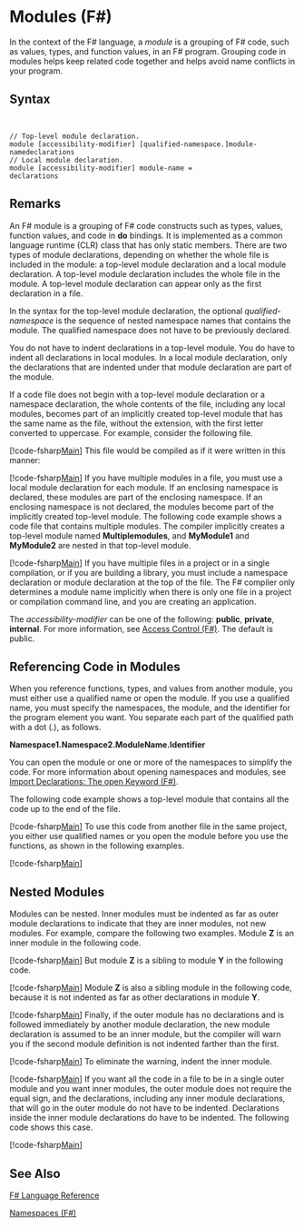 # Modules (F#)

In the context of the F# language, a *module* is a grouping of F# code, such as values, types, and function values, in an F# program. Grouping code in modules helps keep related code together and helps avoid name conflicts in your program.


## Syntax


```


// Top-level module declaration. 
module [accessibility-modifier] [qualified-namespace.]module-namedeclarations
// Local module declaration.
module [accessibility-modifier] module-name =
declarations

```



## Remarks
An F# module is a grouping of F# code constructs such as types, values, function values, and code in **do** bindings. It is implemented as a common language runtime (CLR) class that has only static members. There are two types of module declarations, depending on whether the whole file is included in the module: a top-level module declaration and a local module declaration. A top-level module declaration includes the whole file in the module. A top-level module declaration can appear only as the first declaration in a file.

In the syntax for the top-level module declaration, the optional *qualified-namespace* is the sequence of nested namespace names that contains the module. The qualified namespace does not have to be previously declared.

You do not have to indent declarations in a top-level module. You do have to indent all declarations in local modules. In a local module declaration, only the declarations that are indented under that module declaration are part of the module.

If a code file does not begin with a top-level module declaration or a namespace declaration, the whole contents of the file, including any local modules, becomes part of an implicitly created top-level module that has the same name as the file, without the extension, with the first letter converted to uppercase. For example, consider the following file.

[!code-fsharp[Main](snippets/fsmodules/snippet6601.fs)]
    This file would be compiled as if it were written in this manner:

[!code-fsharp[Main](snippets/fsmodules/snippet6602.fs)]
    If you have multiple modules in a file, you must use a local module declaration for each module. If an enclosing namespace is declared, these modules are part of the enclosing namespace. If an enclosing namespace is not declared, the modules become part of the implicitly created top-level module. The following code example shows a code file that contains multiple modules. The compiler implicitly creates a top-level module named **Multiplemodules**, and **MyModule1** and **MyModule2** are nested in that top-level module.

[!code-fsharp[Main](snippets/fsmodules/snippet6603.fs)]
    If you have multiple files in a project or in a single compilation, or if you are building a library, you must include a namespace declaration or module declaration at the top of the file. The F# compiler only determines a module name implicitly when there is only one file in a project or compilation command line, and you are creating an application.

The *accessibility-modifier* can be one of the following: **public**, **private**, **internal**. For more information, see [Access Control &#40;F&#35;&#41;](Access+Control+%28FSharp%29.md). The default is public.


## Referencing Code in Modules
When you reference functions, types, and values from another module, you must either use a qualified name or open the module. If you use a qualified name, you must specify the namespaces, the module, and the identifier for the program element you want. You separate each part of the qualified path with a dot (.), as follows.

**Namespace1.Namespace2.ModuleName.Identifier**

You can open the module or one or more of the namespaces to simplify the code. For more information about opening namespaces and modules, see [Import Declarations: The open Keyword &#40;F&#35;&#41;](Import+Declarations+-+The+open+Keyword+%28FSharp%29.md).

The following code example shows a top-level module that contains all the code up to the end of the file.

[!code-fsharp[Main](snippets/fsmodules/snippet6604.fs)]
    To use this code from another file in the same project, you either use qualified names or you open the module before you use the functions, as shown in the following examples.

[!code-fsharp[Main](snippets/fsmodules/snippet6605.fs)]
    
## Nested Modules
Modules can be nested. Inner modules must be indented as far as outer module declarations to indicate that they are inner modules, not new modules. For example, compare the following two examples. Module **Z** is an inner module in the following code.

[!code-fsharp[Main](snippets/fsmodules/snippet6607.fs)]
    But module **Z** is a sibling to module **Y** in the following code.

[!code-fsharp[Main](snippets/fsmodules/snippet6608.fs)]
    Module **Z** is also a sibling module in the following code, because it is not indented as far as other declarations in module **Y**.

[!code-fsharp[Main](snippets/fsmodules/snippet6609.fs)]
    Finally, if the outer module has no declarations and is followed immediately by another module declaration, the new module declaration is assumed to be an inner module, but the compiler will warn you if the second module definition is not indented farther than the first.

[!code-fsharp[Main](snippets/fsmodules/snippet6610.fs)]
    To eliminate the warning, indent the inner module.

[!code-fsharp[Main](snippets/fsmodules/snippet6611.fs)]
    If you want all the code in a file to be in a single outer module and you want inner modules, the outer module does not require the equal sign, and the declarations, including any inner module declarations, that will go in the outer module do not have to be indented. Declarations inside the inner module declarations do have to be indented. The following code shows this case.

[!code-fsharp[Main](snippets/fsmodules/snippet6612.fs)]
    
## See Also
[F&#35; Language Reference](FSharp+Language+Reference.md)

[Namespaces &#40;F&#35;&#41;](Namespaces+%28FSharp%29.md)

